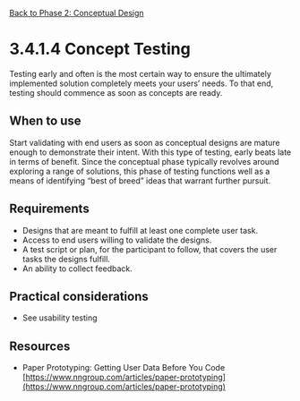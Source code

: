 [Back to Phase 2: Conceptual Design](3-4-conceptual.md)

# 3.4.1.4 Concept Testing

Testing early and often is the most certain way to ensure the ultimately implemented solution completely meets your users’ needs. To that end, testing should commence as soon as concepts are ready.

## When to use

Start validating with end users as soon as conceptual designs are mature enough to demonstrate their intent. With this type of testing, early beats late in terms of benefit. Since the conceptual phase typically revolves around exploring a range of solutions, this phase of testing functions well as a means of identifying “best of breed” ideas that warrant further pursuit.

## Requirements

- Designs that are meant to fulfill at least one complete user task.
- Access to end users willing to validate the designs.
- A test script or plan, for the participant to follow, that covers the user tasks the designs fulfill.
- An ability to collect feedback.

## Practical considerations

- See usability testing

## Resources

- Paper Prototyping: Getting User Data Before You Code [https://www.nngroup.com/articles/paper-prototyping](https://www.nngroup.com/articles/paper-prototyping)